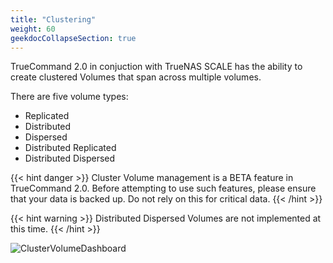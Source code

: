```yaml
---
title: "Clustering"
weight: 60
geekdocCollapseSection: true
---
```


TrueCommand 2.0 in conjuction with TrueNAS SCALE has the ability to create clustered Volumes that span across multiple volumes. 

There are five volume types:

+ Replicated
+ Distributed
+ Dispersed
+ Distributed Replicated
+ Distributed Dispersed


{{< hint danger >}}
Cluster Volume management is a BETA feature in TrueCommand 2.0. 
Before attempting to use such features, please ensure that your data is backed up. 
Do not rely on this for critical data.
{{< /hint >}}

{{< hint warning >}}
Distributed Dispersed Volumes are not implemented at this time.
{{< /hint >}} 


![ClusterVolumeDashboard](/images/TrueCommand/2.0/ClusterVolumeDashboard.png "ClusterVolumeDashboard")